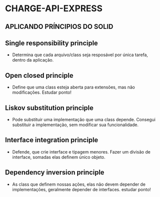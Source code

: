 # CHARGE-API-EXPRESS

## APLICANDO PRÍNCIPIOS DO SOLID

## Single responsibility principle

- Determina que cada arquivo/class seja resposável por única tarefa, dentro da aplicação.

## Open closed principle

- Define que uma class esteja aberta para extensões, mas não modificações. Estudar ponto!

## Liskov substitution principle

- Pode substituir uma implementação que uma class depende. Consegui substituir a implementação, sem modificar sua funcionalidade.

## Interface integration principle

- Defende, que crie interface e tipagem menores. Fazer um divisão de interface, somadas elas definem único objeto.

## Dependency inversion principle

- As class que definem nossas ações, elas não devem depender de implementações, geralmente depender de interfaces. estudar ponto!
